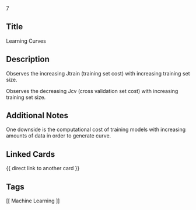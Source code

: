7

## Title
Learning Curves

## Description
Observes the increasing Jtrain (training set cost) with increasing 
training set size.

Observes the decreasing Jcv (cross validation set cost) with increasing 
training set size.

## Additional Notes
One downside is the computational cost of training models with increasing
amounts of data in order to generate curve.




## Linked Cards
{{ direct link to another card }}

## Tags
[[ Machine Learning ]] 
